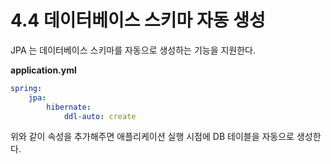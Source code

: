 # 4.4 데이터베이스 스키마 자동 생성

JPA 는 데이터베이스 스키마를 자동으로 생성하는 기능을 지원한다. 

**application.yml**
```yaml
spring:
    jpa:
        hibernate:
            ddl-auto: create
```
위와 같이 속성을 추가해주면 애플리케이션 실행 시점에 DB 테이블을 자동으로 생성한다. 